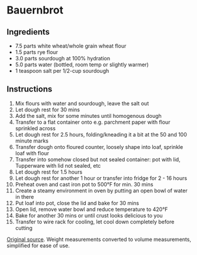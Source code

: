 
# Bauernbrot

## Ingredients
 - 7.5 parts   white wheat/whole grain wheat flour
 - 1.5 parts   rye flour
 - 3.0 parts   sourdough at 100% hydration 
 - 5.0 parts   water (bottled, room temp or slightly warmer)
 - 1 teaspoon salt per 1/2-cup sourdough

## Instructions

1. Mix flours with water and sourdough, leave the salt out
2. Let dough rest for 30 mins
3. Add the salt, mix for some minutes until homogenous dough
4. Transfer to a flat container onto e.g. parchment paper with flour sprinkled across
5. Let dough rest for 2.5 hours, folding/kneading it a bit at the 50 and 100 minute marks
6. Transfer dough onto floured counter, loosely shape into loaf, sprinkle loaf with flour
7. Transfer into somehow closed but not sealed container: pot with lid, Tupperware with lid not sealed, etc
8. Let dough rest for 1.5 hours
9.  Let dough rest for another 1 hour or transfer into fridge for 2 - 16 hours
10. Preheat oven and cast iron pot to 500°F for min. 30 mins
11. Create a steamy environment in oven by putting an open bowl of water in there
12. Put loaf into pot, close the lid and bake for 30 mins
13. Open lid, remove water bowl and reduce temperature to 420°F
14. Bake for another 30 mins or until crust looks delicious to you
15. Transfer to wire rack for cooling, let cool down completely before cutting

[Original source](http://www.wildyeastblog.com/my-new-favorite-sourdough/).
Weight measurements converted to volume measurements, simplified for ease of use.
